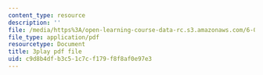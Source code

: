 ```yaml
---
content_type: resource
description: ''
file: /media/https%3A/open-learning-course-data-rc.s3.amazonaws.com/6-00sc-introduction-to-computer-science-and-programming-spring-2011/c9d8b4dfb3c51c7cf179f8f8af0e97e3_pjLbxB9TXJs.pdf
file_type: application/pdf
resourcetype: Document
title: 3play pdf file
uid: c9d8b4df-b3c5-1c7c-f179-f8f8af0e97e3
---
```

